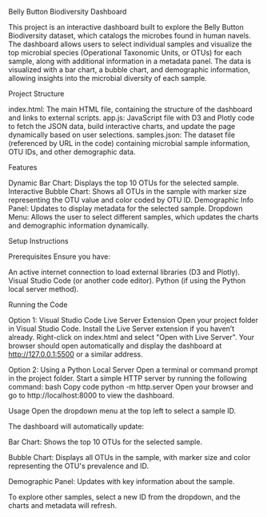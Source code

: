 Belly Button Biodiversity Dashboard

This project is an interactive dashboard built to explore the Belly Button Biodiversity dataset, which catalogs the microbes found in human navels. The dashboard allows users to select individual samples and visualize the top microbial species (Operational Taxonomic Units, or OTUs) for each sample, along with additional information in a metadata panel. The data is visualized with a bar chart, a bubble chart, and demographic information, allowing insights into the microbial diversity of each sample.

Project Structure

index.html: The main HTML file, containing the structure of the dashboard and links to external scripts.
app.js: JavaScript file with D3 and Plotly code to fetch the JSON data, build interactive charts, and update the page dynamically based on user selections.
samples.json: The dataset file (referenced by URL in the code) containing microbial sample information, OTU IDs, and other demographic data.

Features

Dynamic Bar Chart: Displays the top 10 OTUs for the selected sample.
Interactive Bubble Chart: Shows all OTUs in the sample with marker size representing the OTU value and color coded by OTU ID.
Demographic Info Panel: Updates to display metadata for the selected sample.
Dropdown Menu: Allows the user to select different samples, which updates the charts and demographic information dynamically.

Setup Instructions

Prerequisites
Ensure you have:

An active internet connection to load external libraries (D3 and Plotly).
Visual Studio Code (or another code editor).
Python (if using the Python local server method).

Running the Code

Option 1: Visual Studio Code Live Server Extension
Open your project folder in Visual Studio Code.
Install the Live Server extension if you haven’t already.
Right-click on index.html and select "Open with Live Server".
Your browser should open automatically and display the dashboard at http://127.0.0.1:5500 or a similar address.

Option 2: Using a Python Local Server
Open a terminal or command prompt in the project folder.
Start a simple HTTP server by running the following command:
bash
Copy code
python -m http.server
Open your browser and go to http://localhost:8000 to view the dashboard.

Usage
Open the dropdown menu at the top left to select a sample ID.

The dashboard will automatically update:

Bar Chart: Shows the top 10 OTUs for the selected sample.

Bubble Chart: Displays all OTUs in the sample, with marker size and color representing the OTU's prevalence and ID.

Demographic Panel: Updates with key information about the sample.

To explore other samples, select a new ID from the dropdown, and the charts and metadata will refresh.
